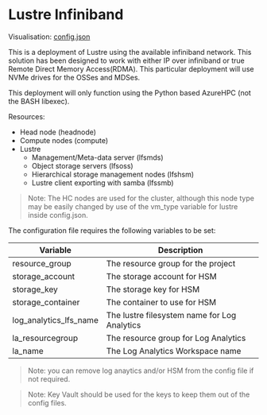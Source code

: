 # Lustre Infiniband

Visualisation: [config.json](https://azurehpc.azureedge.net/?o=https://raw.githubusercontent.com/Azure/azurehpc/master/examples/lustre_Infiniband/config.json)

This is a deployment of Lustre using the available infiniband network. This solution has been designed to work with either IP over infiniband or true Remote Direct Memory Access(RDMA). This particular deployment will use NVMe drives for the OSSes and MDSes.

This deployment will only function using the Python based AzureHPC (not the BASH libexec).

Resources:

* Head node (headnode)
* Compute nodes (compute)
* Lustre
  * Management/Meta-data server (lfsmds)
  * Object storage servers (lfsoss)
  * Hierarchical storage management nodes (lfshsm)
  * Lustre client exporting with samba (lfssmb)

> Note: The HC nodes are used for the cluster, although this node type may be easily changed by use of the vm_type variable for lustre inside config.json.

The configuration file requires the following variables to be set:

| Variable                | Description                                  |
|-------------------------|----------------------------------------------|
| resource_group          | The resource group for the project           |
| storage_account         | The storage account for HSM                  |
| storage_key             | The storage key for HSM                      |
| storage_container       | The container to use for HSM                 |
| log_analytics_lfs_name  | The lustre filesystem name for Log Analytics |
| la_resourcegroup        | The resource group for Log Analytics         |
| la_name                 | The Log Analytics Workspace name             |
 
> Note: you can remove log anaytics and/or HSM from the config file if not required.

> Note: Key Vault should be used for the keys to keep them out of the config files.
